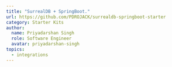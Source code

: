 ```yaml
---
title: "SurrealDB + SpringBoot."
url: https://github.com/PDROJACK/surrealdb-springboot-starter
category: Starter Kits
author:
  name: Priyadarshan Singh
  role: Software Engineer
  avatar: priyadarshan-singh
topics:
  - integrations
---
```


